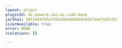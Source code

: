 ```yaml
---
layout: plugin
pluginId: de.qaware.seu.as.code.base
jarSha1: b853e647d5a3365ad6eab0d16e9d47a4efe03c02
isJarAvailable: true
error: NONE
violations: []

---
```

